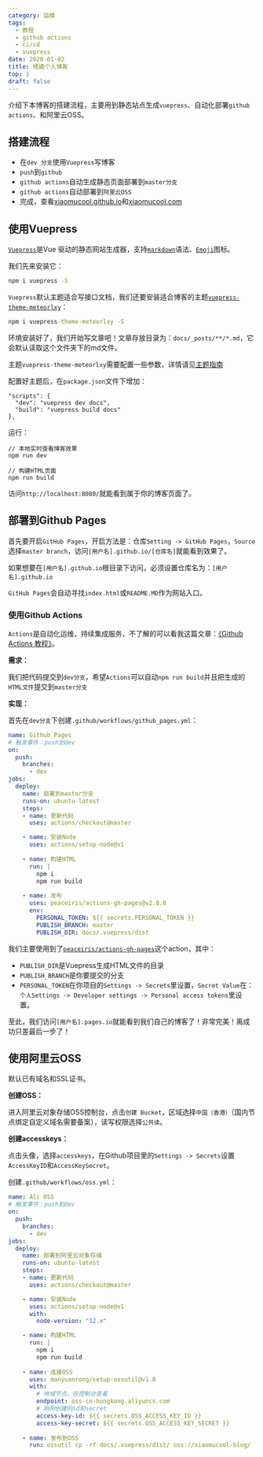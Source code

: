 ```yaml
---
category: 运维
tags:
  - 教程
  - github actions
  - ci/cd
  - vuepress
date: 2020-01-02
title: 搭建个人博客
top: 1
draft: false
---
```


介绍下本博客的搭建流程，主要用到静态站点生成`vuepress`、自动化部署`github actions`、和阿里云OSS。

<!-- more -->

## 搭建流程

- 在`dev 分支`使用`Vuepress`写博客
- `push`到`github`
- `github actions`自动生成静态页面部署到`master分支`
- `github actions`自动部署到`阿里云OSS`
- 完成，查看[xiaomucool.github.io][2]和[xiaomucool.com][3]

## 使用Vuepress

[`Vuepress`][1]是Vue 驱动的静态网站生成器，支持[`markdown`][6]语法、[`Emoji`][5]图标。

我们先来安装它：
```cmd
npm i vuepress -S
```

`Vuepress`默认主题适合写接口文档，我们还要安装适合博客的主题[`vuepress-theme-meteorlxy`][4]：
```cmd
npm i vuepress-theme-meteorlxy -S
```

环境安装好了，我们开始写文章吧！文章存放目录为：`docs/_posts/**/*.md`，它会默认读取这个文件夹下的md文件。

主题`vuepress-theme-meteorlxy`需要配置一些参数，详情请见[主题指南][7]

配置好主题后，在`package.json`文件下增加：
```json{2-3}
"scripts": {
  "dev": "vuepress dev docs",
  "build": "vuepress build docs"
},
```

运行：
```
// 本地实时查看博客效果
npm run dev

// 构建HTML页面
npm run build
```

访问`http://localhost:8080/`就能看到属于你的博客页面了。

## 部署到Github Pages

首先要开启`GitHub Pages`，开启方法是：仓库`Setting -> GitHub Pages`，`Source`选择`master branch`，访问`[用户名].github.io/[仓库名]`就能看到效果了。

如果想要在`[用户名].github.io`根目录下访问，必须设置仓库名为：`[用户名].github.io`

`GitHub Pages`会自动寻找`index.html`或`README.MD`作为网站入口。

### 使用Github Actions

`Actions`是自动化运维，持续集成服务，不了解的可以看我这篇文章：[《Github Actions 教程》][8]。

**需求：**

我们把代码提交到`dev分支`，希望`Actions`可以自动`npm run build`并且把生成的`HTML文件`提交到`master分支`

**实现：**

首先在`dev分支`下创建`.github/workflows/github_pages.yml`：
```yml
name: Github Pages
# 触发事件：push到dev
on:
  push:
    branches:
      - dev
jobs:
  deploy:
    name: 部署到master分支
    runs-on: ubuntu-latest
    steps:
    - name: 更新代码
      uses: actions/checkout@master

    - name: 安装Node
      uses: actions/setup-node@v1
    
    - name: 构建HTML
      run: |
        npm i
        npm run build
    
    - name: 发布
      uses: peaceiris/actions-gh-pages@v2.8.0
      env:
        PERSONAL_TOKEN: ${{ secrets.PERSONAL_TOKEN }}
        PUBLISH_BRANCH: master
        PUBLISH_DIR: docs/.vuepress/dist
```
我们主要使用到了[`peaceiris/actions-gh-pages`][9]这个action，其中：
- `PUBLISH_DIR`是Vuepress生成HTML文件的目录
- `PUBLISH_BRANCH`是你要提交的分支
- `PERSONAL_TOKEN`在你项目的`Settings -> Secrets`里设置，`Secret Value`在：`个人Settings -> Developer settings -> Personal access tokens`里设置。

至此，我们访问`[用户名].pages.io`就能看到我们自己的博客了！非常完美！离成功只差最后一步了！

## 使用阿里云OSS

默认已有域名和SSL证书。

**创建OSS：**

进入阿里云对象存储OSS控制台，点击`创建 Bucket`，区域选择`中国（香港）`（国内节点绑定自定义域名需要备案），读写权限选择`公共读`。

**创建accesskeys：**

点击头像，选择`accesskeys`，在Github项目里的`Settings -> Secrets`设置`AccessKeyID`和`AccessKeySecret`。

创建`.github/workflows/oss.yml`：
```yml
name: Ali OSS
# 触发事件：push到dev
on:
  push:
    branches:
      - dev
jobs:
  deploy:
    name: 部署到阿里云对象存储
    runs-on: ubuntu-latest
    steps:
    - name: 更新代码
      uses: actions/checkout@master

    - name: 安装Node
      uses: actions/setup-node@v1
      with:
        node-version: "12.x"

    - name: 构建HTML
      run: |
        npm i
        npm run build
    
    - name: 连接OSS
      uses: manyuanrong/setup-ossutil@v1.0
      with:
        # 地域节点，在控制台查看
        endpoint: oss-cn-hongkong.aliyuncs.com
        # 刚刚创建的id和secret
        access-key-id: ${{ secrets.OSS_ACCESS_KEY_ID }}
        access-key-secret: ${{ secrets.OSS_ACCESS_KEY_SECRET }}
    
    - name: 发布到OSS
      run: ossutil cp -rf docs/.vuepress/dist/ oss://xiaomucool-blog/
```




[1]:https://vuepress.vuejs.org/zh/
[2]:https://xiaomucool.github.io
[3]:https://xiaomucool.com
[4]:https://github.com/meteorlxy/vuepress-theme-meteorlxy
[5]:https://github.com/markdown-it/markdown-it-emoji/blob/master/lib/data/full.json]:https://github.com/markdown-it/markdown-it-emoji/blob/master/lib/data/full.json
[6]:https://guides.github.com/features/mastering-markdown/
[7]:https://vuepress-theme-meteorlxy.meteorlxy.cn/posts/2019/02/26/theme-guide-zh.html
[8]:/_posts/devops/github_actions
[9]:https://github.com/marketplace/actions/github-pages-action#%EF%B8%8F-static-site-generators-with-nodejs
